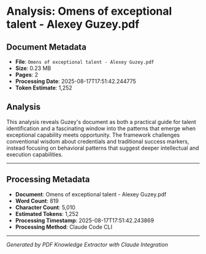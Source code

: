 # Analysis: Omens of exceptional talent - Alexey Guzey.pdf

## Document Metadata
- **File**: `Omens of exceptional talent - Alexey Guzey.pdf`
- **Size**: 0.23 MB
- **Pages**: 2
- **Processing Date**: 2025-08-17T17:51:42.244775
- **Token Estimate**: 1,252

## Analysis

This analysis reveals Guzey's document as both a practical guide for talent identification and a fascinating window into the patterns that emerge when exceptional capability meets opportunity. The framework challenges conventional wisdom about credentials and traditional success markers, instead focusing on behavioral patterns that suggest deeper intellectual and execution capabilities.

---

## Processing Metadata
- **Document**: Omens of exceptional talent - Alexey Guzey.pdf
- **Word Count**: 819
- **Character Count**: 5,010
- **Estimated Tokens**: 1,252
- **Processing Timestamp**: 2025-08-17T17:51:42.243869
- **Processing Method**: Claude Code CLI

---
*Generated by PDF Knowledge Extractor with Claude Integration*